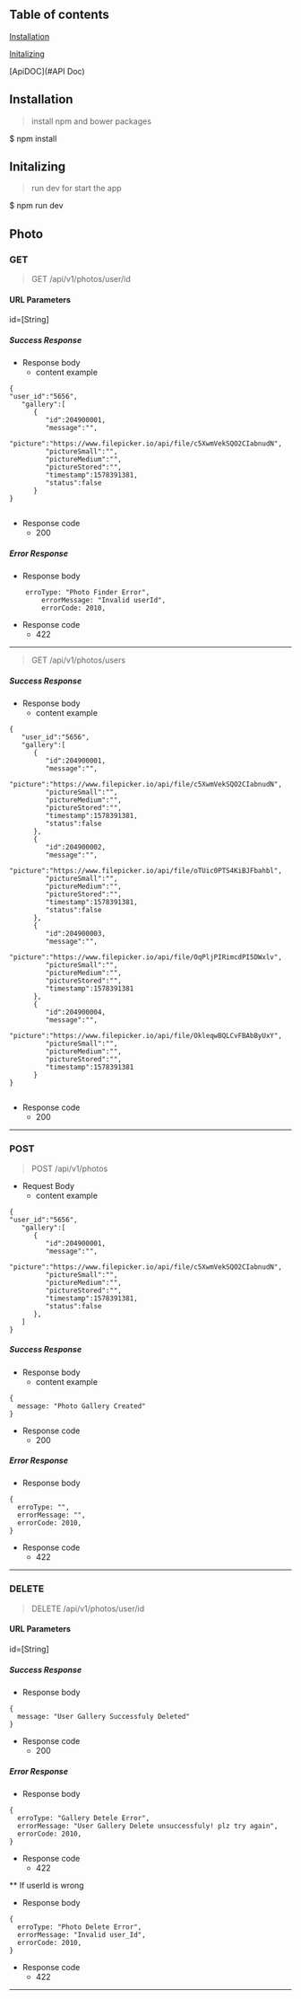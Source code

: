 
## Table of contents

[Installation](#installation)


[Initalizing](#initalizing)


[ApiDOC](#API Doc)

## Installation

> install npm and bower packages

\$ npm install

## Initalizing

> run dev for start the app

\$ npm run dev

## Photo

### GET

> GET /api/v1/photos/user/id

#### URL Parameters

id=[String]

##### Success Response

- Response body
  - content example

```
{
"user_id":"5656",
   "gallery":[
      {
         "id":204900001,
         "message":"",
         "picture":"https://www.filepicker.io/api/file/c5XwmVekSQO2CIabnudN",
         "pictureSmall":"",
         "pictureMedium":"",
         "pictureStored":"",
         "timestamp":1578391381,
         "status":false
      }
}


```

- Response code
  - 200

##### Error Response

- Response body

```
    erroType: "Photo Finder Error",
        errorMessage: "Invalid userId",
        errorCode: 2010,
```
- Response code
  - 422
---

> GET /api/v1/photos/users

##### Success Response

- Response body
  - content example

```
{
   "user_id":"5656",
   "gallery":[
      {
         "id":204900001,
         "message":"",
         "picture":"https://www.filepicker.io/api/file/c5XwmVekSQO2CIabnudN",
         "pictureSmall":"",
         "pictureMedium":"",
         "pictureStored":"",
         "timestamp":1578391381,
         "status":false
      },
      {
         "id":204900002,
         "message":"",
         "picture":"https://www.filepicker.io/api/file/oTUic0PTS4KiBJFbahbl",
         "pictureSmall":"",
         "pictureMedium":"",
         "pictureStored":"",
         "timestamp":1578391381,
         "status":false
      },
      {
         "id":204900003,
         "message":"",
         "picture":"https://www.filepicker.io/api/file/OqPljPIRimcdPI5DWxlv",
         "pictureSmall":"",
         "pictureMedium":"",
         "pictureStored":"",
         "timestamp":1578391381
      },
      {
         "id":204900004,
         "message":"",
         "picture":"https://www.filepicker.io/api/file/OkleqwBQLCvFBAbByUxY",
         "pictureSmall":"",
         "pictureMedium":"",
         "pictureStored":"",
         "timestamp":1578391381
      }
}


```

- Response code
  - 200

---

### POST

> POST /api/v1/photos

- Request Body
  - content example

```
{
"user_id":"5656",
   "gallery":[
      {
         "id":204900001,
         "message":"",
         "picture":"https://www.filepicker.io/api/file/c5XwmVekSQO2CIabnudN",
         "pictureSmall":"",
         "pictureMedium":"",
         "pictureStored":"",
         "timestamp":1578391381,
         "status":false
      },
   ]
}
```

##### Success Response

- Response body
  - content example

```
{
  message: "Photo Gallery Created"
}
```

- Response code
  - 200

##### Error Response

- Response body

```
{
  erroType: "",
  errorMessage: "",
  errorCode: 2010,
}
```

- Response code
  - 422

---

### DELETE

> DELETE /api/v1/photos/user/id

#### URL Parameters

id=[String]

##### Success Response

- Response body

```
{
  message: "User Gallery Successfuly Deleted"
}
```

- Response code
  - 200

##### Error Response

- Response body

```
{
  erroType: "Gallery Detele Error",
  errorMessage: "User Gallery Delete unsuccessfuly! plz try again",
  errorCode: 2010,
}
```

- Response code
  - 422

** If userId is wrong
- Response body

```
{
  erroType: "Photo Delete Error",
  errorMessage: "Invalid user_Id",
  errorCode: 2010,
}
```

- Response code
  - 422


---
